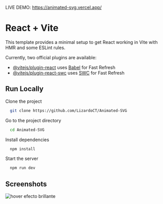 LIVE DEMO:
https://animated-svg.vercel.app/

# React + Vite

This template provides a minimal setup to get React working in Vite with HMR and some ESLint rules.

Currently, two official plugins are available:

- [@vitejs/plugin-react](https://github.com/vitejs/vite-plugin-react/blob/main/packages/plugin-react/README.md) uses [Babel](https://babeljs.io/) for Fast Refresh
- [@vitejs/plugin-react-swc](https://github.com/vitejs/vite-plugin-react-swc) uses [SWC](https://swc.rs/) for Fast Refresh

## Run Locally

Clone the project

```bash
  git clone https://github.com/LizardoCT/Animated-SVG
```

Go to the project directory

```bash
  cd Animated-SVG
```

Install dependencies

```bash
  npm install
```

Start the server

```bash
  npm run dev
```

## Screenshots

![hover efecto brillante](https://github.com/user-attachments/assets/4abd3417-3171-4d0c-91cd-0875f55f2a41)
